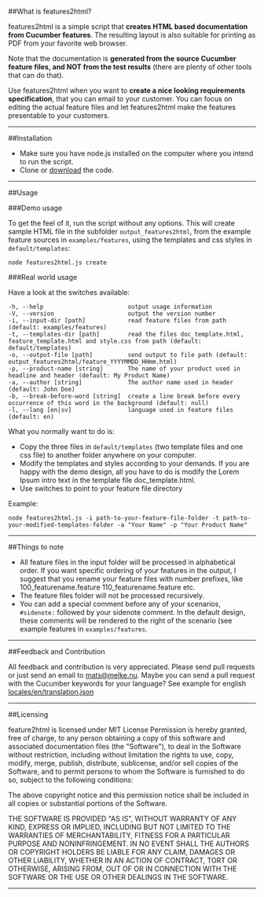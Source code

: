 ##What is features2html?

features2html is a simple script that **creates HTML based documentation from Cucumber features**. The resulting layout
is also suitable for printing as PDF from your favorite web browser.

Note that the documentation is **generated from the source Cucumber feature files, and NOT from the test results** (there
are plenty of other tools that can do that).

Use features2html when you want to **create a nice looking requirements specification**, that you can email to your customer.
You can focus on editing the actual feature files and let features2html make the features presentable to your customers.

---

##Installation

* Make sure you have node.js installed on the computer where you intend to run the script.
* Clone or [download](https://github.com/melke/features2html/archive/master.zip) the code.

---

##Usage

###Demo usage

To get the feel of it, run the script without any options. This will create sample HTML file in the subfolder `output_features2html`,
from the example feature sources in `examples/features`, using the templates and css styles in `default/templates`:

```
node features2html.js create
```

###Real world usage

Have a look at the switches available:

```
-h, --help                        output usage information
-V, --version                     output the version number
-i, --input-dir [path]            read feature files from path (default: examples/features)
-t, --templates-dir [path]        read the files doc_template.html, feature_template.html and style.css from path (default: default/templates)
-o, --output-file [path]          send output to file path (default: output_features2html/feature_YYYYMMDD_HHmm.html)
-p, --product-name [string]       The name of your product used in headline and header (default: My Product Name)
-a, --author [string]             The author name used in header (default: John Doe)
-b, --break-before-word [string]  create a line break before every occurrence of this word in the background (default: null)
-l, --lang [en|sv]                language used in feature files (default: en)

```

What you normally want to do is:
* Copy the three files in `default/templates` (two template files and one css file) to another folder anywhere on your computer.
* Modify the templates and styles according to your demands. If you are happy with the demo design, all you have
to do is modify the Lorem Ipsum intro text in the template file doc_template.html.
* Use switches to point to your feature file directory

Example:

```
node features2html.js -i path-to-your-feature-file-folder -t path-to-your-modified-templates-folder -a "Your Name" -p "Your Product Name"
```

---

##Things to note

* All feature files in the input folder will be processed in alphabetical order. If you want specific ordering of your features in the
output, I suggest that you rename your feature files with number prefixes, like 100_featurename.feature 110_featurename.feature etc.
* The feature files folder will not be processed recursively.
* You can add a special comment before any of your scenarios, `#sidenote:` followed by your sidenote comment. In the default design, these comments
will be rendered to the right of the scenario (see example features in `examples/features`.

---

##Feedback and Contribution

All feedback and contribution is very appreciated. Please send pull requests or just send an email to [mats@melke.nu](mailto:mats@melke.nu).
Maybe you can send a pull request with the Cucumber keywords for your language? See example for english [locales/en/translation.json](locales/en/translation.json)

---

##Licensing

feature2html is licensed under MIT License
Permission is hereby granted, free of charge, to any person obtaining a copy
of this software and associated documentation files (the "Software"), to deal
in the Software without restriction, including without limitation the rights
to use, copy, modify, merge, publish, distribute, sublicense, and/or sell
copies of the Software, and to permit persons to whom the Software is
furnished to do so, subject to the following conditions:

The above copyright notice and this permission notice shall be included in
all copies or substantial portions of the Software.

THE SOFTWARE IS PROVIDED "AS IS", WITHOUT WARRANTY OF ANY KIND, EXPRESS OR
IMPLIED, INCLUDING BUT NOT LIMITED TO THE WARRANTIES OF MERCHANTABILITY,
FITNESS FOR A PARTICULAR PURPOSE AND NONINFRINGEMENT. IN NO EVENT SHALL THE
AUTHORS OR COPYRIGHT HOLDERS BE LIABLE FOR ANY CLAIM, DAMAGES OR OTHER
LIABILITY, WHETHER IN AN ACTION OF CONTRACT, TORT OR OTHERWISE, ARISING FROM,
OUT OF OR IN CONNECTION WITH THE SOFTWARE OR THE USE OR OTHER DEALINGS IN
THE SOFTWARE.

---